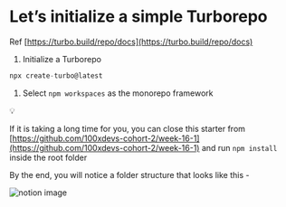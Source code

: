 # Let’s initialize a simple Turborepo

Ref [https://turbo.build/repo/docs](https://turbo.build/repo/docs)

1.  Initialize a Turborepo

```javascript
npx create-turbo@latest
```

1.  Select `npm workspaces` as the monorepo framework

💡

If it is taking a long time for you, you can close this starter from [https://github.com/100xdevs-cohort-2/week-16-1](https://github.com/100xdevs-cohort-2/week-16-1) and run `npm install` inside the root folder

By the end, you will notice a folder structure that looks like this -

![notion image](https://www.notion.so/image/https%3A%2F%2Fprod-files-secure.s3.us-west-2.amazonaws.com%2F085e8ad8-528e-47d7-8922-a23dc4016453%2F853dd435-8b98-4f3a-a54f-0a1af3f2f4a9%2FScreenshot_2024-03-16_at_1.09.40_PM.jpg?table=block&id=0a6e4a19-6113-4e47-aa1d-d1321e83e558&cache=v2)